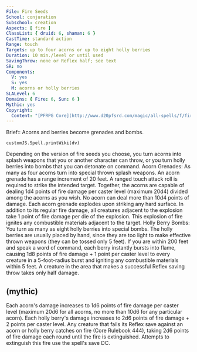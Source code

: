 ```yaml
---
File: Fire Seeds
School: conjuration
Subschool: creation
Aspects: [ fire ]
ClassList: { druid: 6, shaman: 6 }
CastTime: standard action
Range: touch
Targets: up to four acorns or up to eight holly berries
Duration: 10 min./level or until used
SavingThrow: none or Reflex half; see text
SR: no
Components:
  V: yes
  S: yes
  M: acorns or holly berries
SLALevel: 6
Domains: { Fire: 6, Sun: 6 }
Mythic: yes
Copyright:
  Content: "[PFRPG Core](http://www.d20pfsrd.com/magic/all-spells/f/fire-seeds)"
---
```

Brief:: Acorns and berries become grenades and bombs.

```dataviewjs
customJS.Spell.printWiki(dv)
```

Depending on the version of fire seeds you choose, you turn acorns into splash weapons that you or another character can throw, or you turn holly berries into bombs that you can detonate on command.  Acorn Grenades: As many as four acorns turn into special thrown splash weapons. An acorn grenade has a range increment of 20 feet. A ranged touch attack roll is required to strike the intended target. Together, the acorns are capable of dealing 1d4 points of fire damage per caster level (maximum 20d4) divided among the acorns as you wish. No acorn can deal more than 10d4 points of damage.  Each acorn grenade explodes upon striking any hard surface.  In addition to its regular fire damage, all creatures adjacent to the explosion take 1 point of fire damage per die of the explosion.  This explosion of fire ignites any combustible materials adjacent to the target.  Holly Berry Bombs: You turn as many as eight holly berries into special bombs. The holly berries are usually placed by hand, since they are too light to make effective thrown weapons (they can be tossed only 5 feet). If you are within 200 feet and speak a word of command, each berry instantly bursts into flame, causing 1d8 points of fire damage + 1 point per caster level to every creature in a 5-foot-radius burst and igniting any combustible materials within 5 feet. A creature in the area that makes a successful Reflex saving throw takes only half damage.


## (mythic)

Each acorn's damage increases to 1d6 points of fire damage per caster level (maximum 20d6 for all acorns, no more than 10d6 for any particular acorn). Each holly berry's damage increases to 2d6 points of fire damage + 2 points per caster level. Any creature that fails its Reflex save against an acorn or holly berry catches on fire (Core Rulebook 444), taking 2d6 points of fire damage each round until the fire is extinguished. Attempts to extinguish this fire use the spell's save DC.
